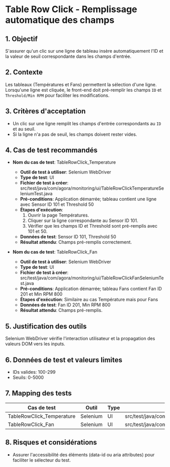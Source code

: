# Table Row Click - Remplissage automatique des champs

## 1. Objectif
S'assurer qu'un clic sur une ligne de tableau insère automatiquement l'ID et la valeur de seuil correspondante dans les champs d'entrée.

## 2. Contexte
Les tableaux (Températures et Fans) permettent la sélection d'une ligne. Lorsqu'une ligne est cliquée, le front-end doit pré-remplir les champs `ID` et `Threshold/Min RPM` pour faciliter les modifications.

## 3. Critères d'acceptation
- Un clic sur une ligne remplit les champs d'entrée correspondants au `ID` et au seuil.
- Si la ligne n'a pas de seuil, les champs doivent rester vides.

## 4. Cas de test recommandés
- **Nom du cas de test**: TableRowClick_Temperature
  - **Outil de test à utiliser**: Selenium WebDriver
  - **Type de test**: UI
  - **Fichier de test à créer**: src/test/java/com/agora/monitoring/ui/TableRowClickTemperatureSeleniumTest.java
  - **Pré-conditions**: Application démarrée; tableau contient une ligne avec Sensor ID 101 et Threshold 50
  - **Étapes d'exécution**:
    1. Ouvrir la page Températures.
    2. Cliquer sur la ligne correspondante au Sensor ID 101.
    3. Vérifier que les champs ID et Threshold sont pré-remplis avec 101 et 50.
  - **Données de test**: Sensor ID 101, Threshold 50
  - **Résultat attendu**: Champs pré-remplis correctement.

- **Nom du cas de test**: TableRowClick_Fan
  - **Outil de test à utiliser**: Selenium WebDriver
  - **Type de test**: UI
  - **Fichier de test à créer**: src/test/java/com/agora/monitoring/ui/TableRowClickFanSeleniumTest.java
  - **Pré-conditions**: Application démarrée; tableau Fans contient Fan ID 201 et Min RPM 800
  - **Étapes d'exécution**: Similaire au cas Température mais pour Fans
  - **Données de test**: Fan ID 201, Min RPM 800
  - **Résultat attendu**: Champs pré-remplis.

## 5. Justification des outils
Selenium WebDriver vérifie l'interaction utilisateur et la propagation des valeurs DOM vers les inputs.

## 6. Données de test et valeurs limites
- IDs valides: 100-299
- Seuils: 0-5000

## 7. Mapping des tests
| Cas de test | Outil | Type | Fichier à créer | Priorité |
|-------------|-------|------|-----------------|----------|
| TableRowClick_Temperature | Selenium | UI | src/test/java/com/agora/monitoring/ui/TableRowClickTemperatureSeleniumTest.java | P1 |
| TableRowClick_Fan | Selenium | UI | src/test/java/com/agora/monitoring/ui/TableRowClickFanSeleniumTest.java | P1 |

## 8. Risques et considérations
- Assurer l'accessibilité des éléments (data-id ou aria attributes) pour faciliter le sélecteur du test.
